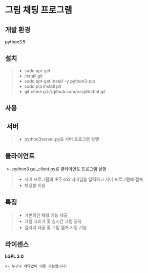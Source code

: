 그림 채팅 프로그램
================




개발 환경 
--------
  python3.5

설치
---
 > - sudo apt-get 
 > - install git  
 > - sudo apt-get install -y python3-pip 
 > - sudo pip install pil 
 > - git clone git://github.com/ossp9/chat.git
  
사용
---
 서버
 ----
 
  >- python3server.py로 서버 프로그램 실행
  
  
 클라이언트
 ---------
 
  >- python3 gui_client.py로 클라이언트 프로그램 실행
  >- 서버 프로그램의 IP주소와 닉네임을 입력하고 서버 프로그램에 접속
  >- 채팅방 이용

특징
---
  >- 기본적인 채팅 기능 제공
  >- 그림 그리기 및 실시간 그림 공유
  >- 갤러리 제공 및 그림 캡쳐 저장 기능


라이센스 
--------
 **LGPL 3.0**
 
    >- 누구나 제약없이 이용 가능합니다!
    
    









